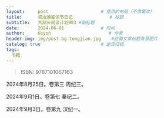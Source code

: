 ```yaml
---
layout:     post                    # 使用的布局（不需要改）
title:      资治通鉴读书日记              # 标题 
subtitle:   大部头阅读计划003 #副标题
date:       2024-06-01              # 时间
author:     Keyon                      # 作者
header-img: img/post-bg-tongjian.jpg    #这篇文章标题背景图片
catalog: true                       # 是否归档
tags:
  书籍
---
```


> ISBN: 9787101067163

2024年8月25日。卷第三 周纪三。

2024年9月1日。卷第七 秦纪二。

2024年9月3日。卷第九 汉纪一。